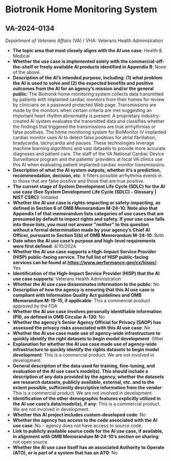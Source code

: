 # Biotronik Home Monitoring System
## VA-2024-0134
_Department of Veterans Affairs_ (VA) / VHA: Veterans Health Administration


+ **The topic area that most closely aligns with the AI use case**: Health & Medical
+ **Whether the use case is implemented solely with the commercial-off-the-shelf or freely available AI products identified in Appendix B**: None of the above.
+ **Description of the AI’s intended purpose, including: (1) what problem the AI is used to solve and (2) the expected benefits and positive outcomes from the AI for an agency’s mission and/or the general public**: The Biotronik home monitoring system collects data transmitted by patients with implanted cardiac monitors from their homes for review by clinicians on a password protected Web page. Transmissions are made by the monitors when certain criteria are met suggesting an important heart rhythm abnormality is present. A proprietary industry-created AI system evaluates the transmitted data and classifies whether the findings that triggered the transmissions are true arrhythmias or false positives. The home monitoring system for BioMonitor IV implanted cardiac monitor uses AI to detect false positives for atrial fibrillation, bradycardia, tachycardia and pauses. These technologies leverage machine learning algorithms and vast datasets to provide more accurate diagnoses and patient care. The staff of the VA National Cardiac Device Surveillance program and the patients’ providers at local VA clinics use this AI when evaluating patient implanted cardiac monitor transmissions.
+ **Description of what the AI system outputs, whether it’s a prediction, recommendation, decision, etc**: It filters possible arrhythmia events in to those that are false positive and those that are true positive.
+ **The current stage of System Development Life Cycle (SDLC) for the AI use case (See System Development Life Cycle (SDLC) - Glossary | NIST CSRC)**: Initiated
+ **Whether the AI use case is rights-impacting or safety-impacting, as defined in Section 6 of OMB Memorandum M-24-10. Note also that Appendix I of that memorandum lists categories of use cases that are presumed by default to impact rights and safety. If your use case falls into those lists, you must not answer “neither” to this question without a formal determination made by your agency’s Chief AI Officer, pursuant to Section 5(b) of OMB Memorandum M-24-10**: Both
+ **Date when the AI use case’s purpose and high-level requirements were first defined**: 4/10/2024
+ **Whether the AI use case supports a High-Impact Service Provider (HISP) public-facing service. The full list of HISP public-facing services can be found at https://www.performance.gov/cx/hisps/**: Yes
+ **Identification of the High-Impact Service Provider (HISP) that the AI use case supports**: Veterans Health Administration
+ **Whether the AI use case disseminates information to the public**: No
+ **Description of how the agency is ensuring that this AI use case is compliant with Information Quality Act guidelines and OMB Memorandum M-19-15, if applicable**: This a commercial product approved by the FDA
+ **Whether the AI use case involves personally identifiable information (PII), as defined in OMB Circular A-130**: No
+ **Whether the agency’s Senior Agency Official for Privacy (SAOP) has assessed the privacy risks associated with this AI use case**: No
+ **Whether the AI use case made use of agency-wide infrastructure to quickly identify the right datasets to begin model development**: Other
+ **Explanation for whether the AI use case made use of agency-wide infrastructure to quickly identify the rights datasets to begin model development**: This is a commercial product. We are not involved in development.
+ **General description of the data used for training, fine-tuning, and evaluation of the AI use case’s model(s). This should include a description of any data provided by the agency, whether the datasets are research datasets, publicly available, external, etc. and to the extent possible, sufficiently descriptive information from the vendor**: This is a commercial product. We are not involved in development.
+ **Identification of the other demographic features explicitly utilized in the AI use case’s data/model(s), if any**: This is a commercial product. We are not involved in development.
+ **Whether this AI project includes custom-developed code**: No
+ **Whether the agency has access to the code associated with the AI use case**: No – agency does not have access to source code.
+ **Link to publicly available source code for the AI use case, if available, in alignment with OMB Memorandum M-24-10’s section on sharing**: not open source
+ **Whether the AI use case itself has an associated Authority to Operate (ATO), or is part of a system that has an ATO**: No